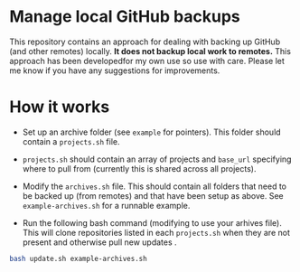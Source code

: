 # Manage local GitHub backups

This repository contains an approach for dealing with backing up GitHub (and other remotes) locally. **It does not backup local work to remotes.** This approach has been developedfor my own use so use with care. Please let me know if you have any suggestions for improvements.

# How it works

* Set up an archive folder (see `example` for pointers). This folder should contain a `projects.sh` file.

* `projects.sh` should contain an array of projects and `base_url` specifying where to pull from (currently this is shared across all projects).

* Modify the `archives.sh` file. This should contain all folders that need to be backed up (from remotes) and that have been setup as above. See `example-archives.sh` for a runnable example.

* Run the following bash command (modifying to use your arhives file). This will clone repositories listed in each `projects.sh` when they are not present and otherwise pull new updates .

```bash
bash update.sh example-archives.sh
```

